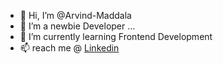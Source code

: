 - 👋 Hi, I’m @Arvind-Maddala
- 👀 I’m a newbie Developer ...
- 🌱 I’m currently learning Frontend Development
- 📫 reach me @ [Linkedin](https://www.linkedin.com/in/aravindmaddala/)

<!---
Arvind-Maddala/Arvind-Maddala is a ✨ special ✨ repository because its `README.md` (this file) appears on your GitHub profile.
You can click the Preview link to take a look at your changes.
--->
